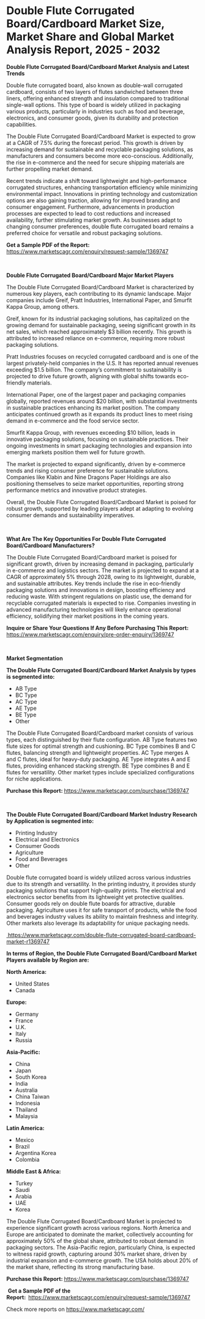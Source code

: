 <p><h1>Double Flute Corrugated Board/Cardboard Market Size, Market Share and Global Market Analysis Report, 2025 - 2032</h1></p><p><strong>Double Flute Corrugated Board/Cardboard Market Analysis and Latest Trends</strong></p>
<p><p>Double flute corrugated board, also known as double-wall corrugated cardboard, consists of two layers of flutes sandwiched between three liners, offering enhanced strength and insulation compared to traditional single-wall options. This type of board is widely utilized in packaging various products, particularly in industries such as food and beverage, electronics, and consumer goods, given its durability and protection capabilities.</p><p>The Double Flute Corrugated Board/Cardboard Market is expected to grow at a CAGR of 7.5% during the forecast period. This growth is driven by increasing demand for sustainable and recyclable packaging solutions, as manufacturers and consumers become more eco-conscious. Additionally, the rise in e-commerce and the need for secure shipping materials are further propelling market demand.</p><p>Recent trends indicate a shift toward lightweight and high-performance corrugated structures, enhancing transportation efficiency while minimizing environmental impact. Innovations in printing technology and customization options are also gaining traction, allowing for improved branding and consumer engagement. Furthermore, advancements in production processes are expected to lead to cost reductions and increased availability, further stimulating market growth. As businesses adapt to changing consumer preferences, double flute corrugated board remains a preferred choice for versatile and robust packaging solutions.</p></p>
<p><strong>Get a Sample PDF of the Report:&nbsp;</strong> <a href="https://www.marketscagr.com/enquiry/request-sample/1369747?utm_campaign=3527&utm_medium=2&utm_source=Github&utm_content=ia&utm_term=22032025&utm_id=double-flute-corrugated-boardcardboard">https://www.marketscagr.com/enquiry/request-sample/1369747</a></p>
<p>&nbsp;</p>
<p><strong>Double Flute Corrugated Board/Cardboard Major Market Players</strong></p>
<p><p>The Double Flute Corrugated Board/Cardboard Market is characterized by numerous key players, each contributing to its dynamic landscape. Major companies include Greif, Pratt Industries, International Paper, and Smurfit Kappa Group, among others. </p><p>Greif, known for its industrial packaging solutions, has capitalized on the growing demand for sustainable packaging, seeing significant growth in its net sales, which reached approximately $3 billion recently. This growth is attributed to increased reliance on e-commerce, requiring more robust packaging solutions.</p><p>Pratt Industries focuses on recycled corrugated cardboard and is one of the largest privately-held companies in the U.S. It has reported annual revenues exceeding $1.5 billion. The company’s commitment to sustainability is projected to drive future growth, aligning with global shifts towards eco-friendly materials.</p><p>International Paper, one of the largest paper and packaging companies globally, reported revenues around $20 billion, with substantial investments in sustainable practices enhancing its market position. The company anticipates continued growth as it expands its product lines to meet rising demand in e-commerce and the food service sector.</p><p>Smurfit Kappa Group, with revenues exceeding $10 billion, leads in innovative packaging solutions, focusing on sustainable practices. Their ongoing investments in smart packaging technologies and expansion into emerging markets position them well for future growth.</p><p>The market is projected to expand significantly, driven by e-commerce trends and rising consumer preference for sustainable solutions. Companies like Klabin and Nine Dragons Paper Holdings are also positioning themselves to seize market opportunities, reporting strong performance metrics and innovative product strategies.</p><p>Overall, the Double Flute Corrugated Board/Cardboard Market is poised for robust growth, supported by leading players adept at adapting to evolving consumer demands and sustainability imperatives.</p></p>
<p>&nbsp;</p>
<p><strong>What Are The Key Opportunities For Double Flute Corrugated Board/Cardboard Manufacturers?</strong></p>
<p><p>The Double Flute Corrugated Board/Cardboard market is poised for significant growth, driven by increasing demand in packaging, particularly in e-commerce and logistics sectors. The market is projected to expand at a CAGR of approximately 5% through 2028, owing to its lightweight, durable, and sustainable attributes. Key trends include the rise in eco-friendly packaging solutions and innovations in design, boosting efficiency and reducing waste. With stringent regulations on plastic use, the demand for recyclable corrugated materials is expected to rise. Companies investing in advanced manufacturing technologies will likely enhance operational efficiency, solidifying their market positions in the coming years.</p></p>
<p><strong>Inquire or Share Your Questions If Any Before Purchasing This Report:</strong> <a href="https://www.marketscagr.com/enquiry/pre-order-enquiry/1369747?utm_campaign=3527&utm_medium=2&utm_source=Github&utm_content=ia&utm_term=22032025&utm_id=double-flute-corrugated-boardcardboard">https://www.marketscagr.com/enquiry/pre-order-enquiry/1369747</a></p>
<p>&nbsp;</p>
<p><strong>Market Segmentation</strong></p>
<p><strong>The Double Flute Corrugated Board/Cardboard Market Analysis by types is segmented into:</strong></p>
<p><ul><li>AB Type</li><li>BC Type</li><li>AC Type</li><li>AE Type</li><li>BE Type</li><li>Other</li></ul></p>
<p><p>The Double Flute Corrugated Board/Cardboard market consists of various types, each distinguished by their flute configuration. AB Type features two flute sizes for optimal strength and cushioning. BC Type combines B and C flutes, balancing strength and lightweight properties. AC Type merges A and C flutes, ideal for heavy-duty packaging. AE Type integrates A and E flutes, providing enhanced stacking strength. BE Type combines B and E flutes for versatility. Other market types include specialized configurations for niche applications.</p></p>
<p><strong>Purchase this Report:&nbsp;</strong><a href="https://www.marketscagr.com/purchase/1369747?utm_campaign=3527&utm_medium=2&utm_source=Github&utm_content=ia&utm_term=22032025&utm_id=double-flute-corrugated-boardcardboard">https://www.marketscagr.com/purchase/1369747</a></p>
<p>&nbsp;</p>
<p><strong>The Double Flute Corrugated Board/Cardboard Market Industry Research by Application is segmented into:</strong></p>
<p><ul><li>Printing Industry</li><li>Electrical and Electronics</li><li>Consumer Goods</li><li>Agriculture</li><li>Food and Beverages</li><li>Other</li></ul></p>
<p><p>Double flute corrugated board is widely utilized across various industries due to its strength and versatility. In the printing industry, it provides sturdy packaging solutions that support high-quality prints. The electrical and electronics sector benefits from its lightweight yet protective qualities. Consumer goods rely on double flute boards for attractive, durable packaging. Agriculture uses it for safe transport of products, while the food and beverages industry values its ability to maintain freshness and integrity. Other markets also leverage its adaptability for unique packaging needs.</p></p>
<p><a href="https://www.marketscagr.com/double-flute-corrugated-board-cardboard-market-r1369747?utm_campaign=3527&utm_medium=2&utm_source=Github&utm_content=ia&utm_term=22032025&utm_id=double-flute-corrugated-boardcardboard">&nbsp;https://www.marketscagr.com/double-flute-corrugated-board-cardboard-market-r1369747</a></p>
<p><strong>In terms of Region, the Double Flute Corrugated Board/Cardboard Market Players available by Region are:</strong></p>
<p>
    <p> <strong> North America: </strong>
        <ul>
            <li>United States</li>
            <li>Canada</li>
        </ul>
        </p> 
    <p> <strong> Europe: </strong>
        <ul>
            <li>Germany</li>
            <li>France</li>
            <li>U.K.</li>
            <li>Italy</li>
            <li>Russia</li>
        </ul>
        </p> 
    <p> <strong> Asia-Pacific: </strong>
        <ul>
            <li>China</li>
            <li>Japan</li>
            <li>South Korea</li>
            <li>India</li>
            <li>Australia</li>
            <li>China Taiwan</li>
            <li>Indonesia</li>
            <li>Thailand</li>
            <li>Malaysia</li>
        </ul>
        </p> 
    <p> <strong> Latin America: </strong>
        <ul>
            <li>Mexico</li>
            <li>Brazil</li>
            <li>Argentina Korea</li>
            <li>Colombia</li>
        </ul>
        </p> 
    <p> <strong> Middle East & Africa: </strong>
        <ul>
            <li>Turkey</li>
            <li>Saudi</li>
            <li>Arabia</li>
            <li>UAE</li>
            <li>Korea</li>
        </ul>
    </p>
    </p>
<p><p>The Double Flute Corrugated Board/Cardboard Market is projected to experience significant growth across various regions. North America and Europe are anticipated to dominate the market, collectively accounting for approximately 50% of the global share, attributed to robust demand in packaging sectors. The Asia-Pacific region, particularly China, is expected to witness rapid growth, capturing around 30% market share, driven by industrial expansion and e-commerce growth. The USA holds about 20% of the market share, reflecting its strong manufacturing base.</p></p>
<p><strong>Purchase this Report: </strong><a href="https://www.marketscagr.com/purchase/1369747?utm_campaign=3527&utm_medium=2&utm_source=Github&utm_content=ia&utm_term=22032025&utm_id=double-flute-corrugated-boardcardboard">https://www.marketscagr.com/purchase/1369747</a></p>
<p>&nbsp;<strong>Get a Sample PDF of the Report:&nbsp;&nbsp;</strong><a href="https://www.marketscagr.com/enquiry/request-sample/1369747?utm_campaign=3527&utm_medium=2&utm_source=Github&utm_content=ia&utm_term=22032025&utm_id=double-flute-corrugated-boardcardboard">https://www.marketscagr.com/enquiry/request-sample/1369747</a></p>
<p><strong></strong></p>
<p>Check more reports on <a href="https://www.marketscagr.com/?utm_campaign=3527&utm_medium=2&utm_source=Github&utm_content=ia&utm_term=22032025&utm_id=double-flute-corrugated-boardcardboard">https://www.marketscagr.com/</a></p>